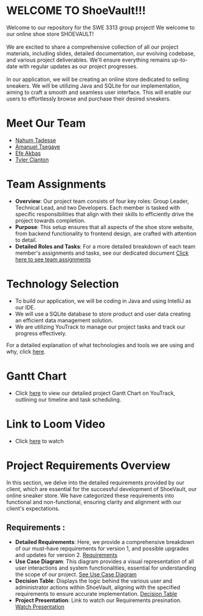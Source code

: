 # WELCOME TO ShoeVault!!!
Welcome to our repository for the SWE 3313 group project! We welcome to our online shoe store SHOEVAULT!<br><br>We are excited to share a comprehensive collection of all our project materials, including slides, detailed documentation, our evolving codebase, and various project deliverables. We'll ensure everything remains up-to-date with regular updates as our project progresses.<br><br>In our application, we will be creating an online store dedicated to selling sneakers. We will be utilizing Java and SQLite for our implementation, aiming to craft a smooth and seamless user interface. This will enable our users to effortlessly browse and purchase their desired sneakers.




# Meet Our Team

- [Nahum Tadesse](Project_Deliverables/resumes/nahumresume.md)
- [Amanuel Tsegaye](Project_Deliverables/resumes/AmanuelResume.md)
- [Efe Akbas](Project_Deliverables/resumes/EfeAkbasresume.md)
- [Tyler Clanton](Project_Deliverables/resumes/TResume.md)
# Team Assignments

- **Overview**: Our project team consists of four key roles: Group Leader, Technical Lead, and two Developers. Each member is tasked with specific responsibilities that align with their skills to efficiently drive the project towards completion.
- **Purpose**: This setup ensures that all aspects of the shoe store website, from backend functionality to frontend design, are crafted with attention to detail.
- **Detailed Roles and Tasks**: For a more detailed breakdown of each team member's assignments and tasks, see our dedicated document [Click here to see team assignments](Project_Deliverables/docs/teamassignments.md)

# Technology Selection

- To build our application, we will be coding in Java and using IntelliJ as our IDE.
- We will use a SQLite database to store product and user data creating an efficient data management solution.
- We are utilizing YouTrack to manage our project tasks and track our progress effectively.

For a detailed explanation of what technologies and tools we are using and why, click [here](Project_Deliverables/docs/tech.md).



# Gantt Chart

- Click [here](https://sweprojectteam5.youtrack.cloud/gantt-charts/226-0) to view our detailed project Gantt Chart on YouTrack, outlining our timeline and task scheduling.

# Link to Loom Video
- Click [here](https://www.loom.com/share/5daf5ec3185e47469d332c0e944c73da?sid=9950fb01-bfb8-4937-b339-8abd2bf112c2) to watch

# Project Requirements Overview

In this section, we delve into the detailed requirements provided by our client, which are essential for the successful development of ShoeVault, our online sneaker store. We have categorized these requirements into functional and non-functional, ensuring clarity and alignment with our client's expectations.

## Requirements :
- **Detailed Requirements**: Here, we provide a comprehensive breakdown of our must-have repquirements for version 1, and possible upgrades and updates for version 2. [Requirements](Project_Deliverables/docs/Requirements.md)
- **Use Case Diagram**: This diagram provides a visual representation of all user interactions and system functionalities, essential for understanding the scope of our project. [See Use Case Diagram](Project_Deliverables/docs/USE_CASE.png)
- **Decision Table**: Displays the logic behind the various user and administrator actions within ShoeVault, aligning with the specified requirements to ensure accurate implementation. [Decision Table](Project_Deliverables/docs/FinalDecisionTable.png)
- **Project Presentation**: Link to watch our Requirements presination. [Watch Presentation](#)


